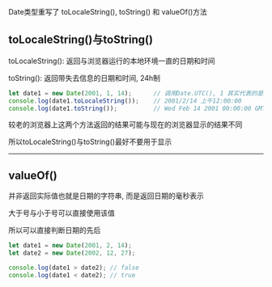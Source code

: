 
Date类型重写了 toLocaleString(), toString() 和 valueOf()方法

## toLocaleString()与toString()
toLocaleString():
    返回与浏览器运行的本地环境一直的日期和时间

toString():
    返回带失去信息的日期和时间, 24h制

```JavaScript
let date1 = new Date(2001, 1, 14);      // 调用Date.UTC(), 1 其实代表的是二月
console.log(date1.toLocaleString());    // 2001/2/14 上午12:00:00
console.log(date1.toString());          // Wed Feb 14 2001 00:00:00 GMT+0800 (中国标准时间)

```


较老的浏览器上这两个方法返回的结果可能与现在的浏览器显示的结果不同

所以toLocaleString()与toString()最好不要用于显示

---

## valueOf()

并非返回实际值也就是日期的字符串, 而是返回日期的毫秒表示

大于号与小于号可以直接使用该值

所以可以直接判断日期的先后

```JavaScript
let date1 = new Date(2001, 2, 14);
let date2 = new Date(2002, 12, 27);

console.log(date1 > date2); // false
console.log(date1 < date2); // true
```